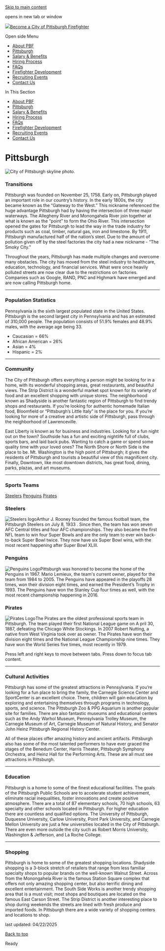 [Skip to main content](https://www.pittsburghpa.gov/Safety/Fire/Firefighter-Recruitment/Pittsburgh#main-content)

opens in new tab or window

[![](https://www.pittsburghpa.gov/files/ocwebsite/0fee673f-8406-4186-8bfa-f8f286f9eaca/logo.png?w=69)Become a City of Pittsburgh Firefighter](https://www.pittsburghpa.gov/Safety/Fire/Firefighter-Recruitment)

Open side Menu

- [About PBF](https://www.pittsburghpa.gov/Safety/Fire/Firefighter-Recruitment/About-PBF)
- [Pittsburgh](https://www.pittsburghpa.gov/Safety/Fire/Firefighter-Recruitment/Pittsburgh)
- [Salary & Benefits](https://www.pittsburghpa.gov/Safety/Fire/Firefighter-Recruitment/Salary-Benefits)
- [Hiring Process](https://www.pittsburghpa.gov/Safety/Fire/Firefighter-Recruitment/Hiring-Process)
- [FAQs](https://www.pittsburghpa.gov/Safety/Fire/Firefighter-Recruitment/FAQs)
- [Firefighter Development](https://www.pittsburghpa.gov/Safety/Fire/Firefighter-Recruitment/Firefighter-Development)
- [Recruiting Events](https://www.pittsburghpa.gov/Safety/Fire/Firefighter-Recruitment/Recruiting-Events)
- [Contact Us](https://www.pittsburghpa.gov/Safety/Fire/Firefighter-Recruitment/Contact-Us)

In This Section

- [About PBF](https://www.pittsburghpa.gov/Safety/Fire/Firefighter-Recruitment/About-PBF)
- [Pittsburgh](https://www.pittsburghpa.gov/Safety/Fire/Firefighter-Recruitment/Pittsburgh)
- [Salary & Benefits](https://www.pittsburghpa.gov/Safety/Fire/Firefighter-Recruitment/Salary-Benefits)
- [Hiring Process](https://www.pittsburghpa.gov/Safety/Fire/Firefighter-Recruitment/Hiring-Process)
- [FAQs](https://www.pittsburghpa.gov/Safety/Fire/Firefighter-Recruitment/FAQs)
- [Firefighter Development](https://www.pittsburghpa.gov/Safety/Fire/Firefighter-Recruitment/Firefighter-Development)
- [Recruiting Events](https://www.pittsburghpa.gov/Safety/Fire/Firefighter-Recruitment/Recruiting-Events)
- [Contact Us](https://www.pittsburghpa.gov/Safety/Fire/Firefighter-Recruitment/Contact-Us)

# Pittsburgh

![City of Pittsburgh skyline photo.](https://www.pittsburghpa.gov/files/assets/city/v/1/public-safety/images/police-recruitment/transition_1.jpg?w=1200&h=300)

### Transitions

Pittsburgh was founded on November 25, 1758. Early on, Pittsburgh played an important role in our country’s history. In the early 1800s, the city became known as the “Gateway to the West.” This nickname referenced the huge advantage Pittsburgh had by having the intersection of three major waterways. The Allegheny River and Monongahela River join together at what is known as the “point” to form the Ohio River. This intersection opened the gates for Pittsburgh to lead the way in the trade industry for products such as coal, timber, natural gas, iron and limestone. By 1911, Pittsburgh manufactured half of the nation’s steel. Due to the amount of pollution given off by the steel factories the city had a new nickname - “The Smoky City."

Throughout the years, Pittsburgh has made multiple changes and overcome many obstacles. The city has moved from the steel industry to healthcare, education, technology, and financial services. What were once heavily polluted streets are now clear due to the restrictions on factories. Companies such as Google, RAND, PNC and Highmark have emerged and are now calling Pittsburgh home.

* * *

### Population Statistics

Pennsylvania is the sixth largest populated state in the United States. Pittsburgh is the second largest city in Pennsylvania and has an estimated of 310,000 people. The population consists of 51.9% females and 48.9% males, with the average age being 33.

- Caucasian = 66%
- African American = 26%
- Asian = 4%
- Hispanic = 2%

* * *

### Community

The City of Pittsburgh offers everything a person might be looking for in a home, with its wonderful shopping areas, great restaurants, and beautiful views. The Strip District is a wonderful market spot known for its variety of food and an excellent shopping with unique stores. The neighborhood known as Shadyside is another fantastic region of Pittsburgh to find trendy shops and restaurants. If you’re looking for authentic homemade Italian food, Bloomfield or “Pittsburgh’s Little Italy” is the place for you. If you’re looking for more of a creative and artistic side of Pittsburgh, pass through the neighborhood of Lawrenceville.

East Liberty is known as for business and industries. Looking for a fun night out on the town? Southside has a fun and exciting nightlife full of clubs, sports bars, and laid back pubs. Wanting to catch a game or spend some quality time with your loved ones? The North Shore or North Side is the place to be. Mt. Washington is the high point of Pittsburgh; it gives the residents of Pittsburgh and tourists a beautiful view of this magnificent city. Finally, Downtown, like most downtown districts, has great food, dining, parks, plazas, and art museums.

* * *

### Sports Teams

[Steelers](https://www.pittsburghpa.gov/Safety/Fire/Firefighter-Recruitment/Pittsburgh#panel-1-1) [Penguins](https://www.pittsburghpa.gov/Safety/Fire/Firefighter-Recruitment/Pittsburgh#panel-1-2) [Pirates](https://www.pittsburghpa.gov/Safety/Fire/Firefighter-Recruitment/Pittsburgh#panel-1-3)

### Steelers

![Steelers logo](https://www.pittsburghpa.gov/files/assets/city/v/1/public-safety/images/police-recruitment/steelers.png?w=225&h=211)Arthur J. Rooney founded the famous football team, the Pittsburgh Steelers on July 8, 1933 . Since then, the team has won seven AFC Central titles and four AFC championships. They also became the first NFL team to win four Super Bowls and are the only team to ever win back-to-back Super Bowl twice. They now have six Super Bowl wins, with the most recent happening after Super Bowl XLIII.

### Penguins

![Penguins Logo](https://www.pittsburghpa.gov/files/assets/city/v/1/public-safety/images/police-recruitment/pens.png?w=225&h=211)Pittsburgh was honored to become the home of the Penguins in 1967. Mario Lemieux, the team's current owner, played for the team from 1984 to 2005. The Penguins have appeared in the playoffs 28 times, won their division eight times, and earned the President’s Trophy in 1993. The Penguins have won the Stanley Cup four times as well, with the most recent championship happening in 2016.

### Pirates

![Pirates Logo](https://www.pittsburghpa.gov/files/assets/city/v/1/public-safety/images/police-recruitment/pirates.png?w=225&h=211)The Pirates are the oldest professional sports team in Pittsburgh. The team played their first National League game on A pril 30, 1887, defeating the Chicago White Stockings. In 2007 Robert Nutting, a native from West Virginia took over as owner. The Pirates have won their division eight times and the National League Championship nine times. They have won the World Series five times, most recently in 1979.

Press left and right keys to move between tabs. Press down to focus tab content.

* * *

### Cultural Activities

Pittsburgh has some of the greatest attractions in Pennsylvania. If you’re looking for a fun place to bring the family, the Carnegie Science Center and SportCenter is an excellent choice. There, children will gain education by exploring and entertaining themselves through programs in technology, sports, and science. The Pittsburgh Zoo & PPG Aquarium is another popular site for families. There are also fantastic museums and educational centers such as the Andy Warhol Museum, Pennsylvania Trolley Museum, the Carnegie Museum of Art, Carnegie Museum of Natural History, and Senator John Heinz Pittsburgh Regional History Center.

All of these places offer amazing history and ancient artifacts. Pittsburgh also has some of the most talented performers to have ever graced the stages of the Benedum Center, Harris Theater, Pittsburgh Symphony Orchestra, and Heinz Hall for the Performing Arts. These are all must see attractions in Pittsburgh.

* * *

### Education

Pittsburgh is a home to some of the finest educational facilities. The goals of the Pittsburgh Public Schools are to accelerate student achievement, eliminate racial inequalities, foster innovations and create positive atmosphere. There are a total of 87 elementary schools, 70 high schools, 63 specialty and other schools located in Pittsburgh. For higher education there are countless and qualified options. The University of Pittsburgh, Duquesne University, Carlow University, Point Park University, and Carnegie Mellon University are just a few universities located in the City of Pittsburgh. There are even more outside the city such as Robert Morris University, Washington & Jefferson, and La Roche College.

* * *

### Shopping

Pittsburgh is home to some of the greatest shopping locations. Shadyside shopping is a 3-block stretch of retailers that range from less familiar specialty shops to popular brands on the well-known Walnut Street. Across from the Monongahela River is the famous Station Square complex that offers not only amazing shopping center, but also terrific dining and excellent entertainment. The South Side Works is another trendy shopping area that is a must visit; most shops and boutiques are located on the famous East Carson Street. The Strip District is another interesting place to shop during weekends the streets are lined with fresh produce and imported foods. In Pittsburgh there are a wide variety of shopping centers and locations to shop.

last updated: 04/22/2025

[Back to top](https://www.pittsburghpa.gov/Safety/Fire/Firefighter-Recruitment/Pittsburgh#body-top)

Ready
